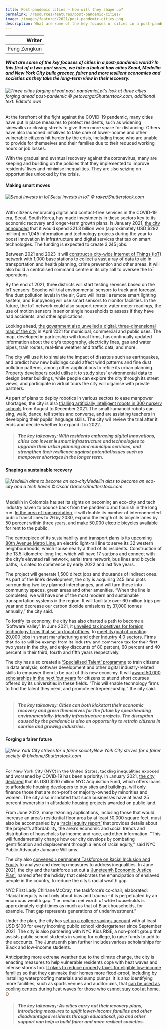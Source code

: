 ```yaml
---
title: Post-pandemic cities — how will they shape up? 
permalink: /resources/features/post-pandemic-cities/
image: /images/features/2021/post-pandemic-cities.png
description: What are some of the key focuses of cities in a post-pandemic world? In this first of a two-part series, we take a look at how cities Seoul, Medellín and New York City build greener, fairer and more resilient economies and societies as they take the long-term view in their recovery.
---
```


| Writer | 
| ---: |
| Feng Zengkun |

##### What are some of the key focuses of cities in a post-pandemic world? In this first of a two-part series, we take a look at how cities Seoul, Medellín and New York City build greener, fairer and more resilient economies and societies as they take the long-term view in their recovery.

###### ![Three cities forging ahead post-pandemic](/images/features/2021/post-pandemic-cities.png/)*Let's look at three cities forging ahead post-pandemic © petovarga/Shutterstock.com, additional text: Editor's own*

At the forefront of the fight against the COVID-19 pandemic, many cities have put in place measures to protect residents, such as widening sidewalks or closing streets to give them more space for distancing. Others have also launched initiatives to take care of lower-income and other vulnerable citizens hit harder by the crisis, including those who are unable to provide for themselves and their families due to their reduced working hours or job losses. 

With the gradual and eventual recovery against the coronavirus, many are keeping and building on the policies that they implemented to improve residents’ lives and minimise inequalities. They are also seizing on opportunities unlocked by the crisis. 

#### **Making smart moves**

###### ![Seoul invests in IoT](/images/features/2021/seoul-iot.jpg/)*Seoul invests in IoT © raker/Shutterstock.com*

With citizens embracing digital and contact-free services in the COVID-19 era, Seoul, South Korea, has made investments in these sectors key to its economic recovery and longer-term growth plans. In January 2021, [the city announced](http://english.seoul.go.kr/seoul-to-inject-321-3-bil-into-information-and-technology-innovation-in-covid-19-era/?cp=8&cat=46) that it would spend 321.3 billion won (approximately USD $292 million) on 1,045 information and technology projects during the year to boost innovation in infrastructure and digital services that tap on smart technologies. The funding is expected to create 3,245 jobs. 

Between 2021 and 2023, it will [construct a city-wide Internet of Things (IoT) network](http://english.seoul.go.kr/seoul-to-build-public-iot-network-throughout-seoul-by-2023/) with 1,000 base stations to collect a vast array of data to aid in transportation and health planning, crime prevention and other areas. It will also build a centralised command centre in its city hall to oversee the IoT operations. 

By the end of 2021, three districts will start testing services based on the IoT sensors: Seocho will trial environmental sensors to track and forecast fine dust pollution levels in the air, Guro will install a remote smart lighting system, and Eunpyeong will use smart sensors to monitor facilities. In the future, the IoT network could also support remote water meter readings, the use of motion sensors in senior single households to assess if they have had accidents, and other applications. 

Looking ahead, [the government also unveiled a digital, three-dimensional map of the city](https://bit.ly/2YnVGmb) in April 2021 for municipal, commercial and public uses. The map, developed in partnership with local firms, has continually updated information about the city’s topography, electricity lines, gas and water pipes, train routes, real-time weather and traffic data, and more. 

The city will use it to simulate the impact of disasters such as earthquakes, and predict how new buildings could affect wind patterns and fine dust pollution patterns, among other applications to refine its urban planning. Property developers could utilise it to study sites’ environmental data to design better buildings, while people can explore the city through its street views, and participate in virtual tours the city will organise with private partners. 

As part of plans to deploy robotics in various sectors to ease manpower shortages, the city is also [trialling artificially intelligent robots in 300 nursery schools](http://english.seoul.go.kr/seoul-to-introduce-ai-robots-at-300-nursery-schools/?cat=46) from August to December 2021. The small humanoid robots can sing, walk, dance, tell stories and converse, and are assisting teachers in developing their pupils’ language skills. The city will review the trial after it ends and decide whether to expand it in 2022. 
<br>
> ##### **The key takeaway:** With residents embracing digital innovations, cities can invest in smart infrastructure and technologies to upgrade their urban planning and municipal services, and strengthen their resilience against potential issues such as manpower shortages in the longer term.

#### **Shaping a sustainable recovery**

###### ![Medellin aims to become an eco-city](/images/features/2021/medellin-river-park-2021.jpg/)*Medellín aims to become an eco-city and a tech haven © Oscar Garces/Shutterstock.com*

Medellín in Colombia has set its sights on becoming an eco-city and tech industry haven to bounce back from the pandemic and flourish in the long run. [In the area of transportation](https://www.cntraveler.com/story/how-medellin-plans-to-become-south-americas-first-eco-city), it will double its number of interconnected public transit lines to 26 by 2030, expand the length of its bicycle lanes by 50 percent within three years, and make 50,000 electric bicycles available for rent to the public. 

The centrepiece of its sustainability and transport plans is its [upcoming 80th Avenue Metro Line](https://link.acimedellin.org/en/an-integral-transformation-will-take-place-in-medellin-with-the-80th-ave-metro/), an electric light-rail line to serve its 32 western neighbourhoods, which house nearly a third of its residents. Construction of the 13.5-kilometre-long line, which will have 17 stations and connect with the city’s elevated rail network, aerial tram network, bus lines and bicycle paths, is slated to commence by early 2022 and last five years. 

The project will generate 1,500 direct jobs and thousands of indirect ones. As part of the line’s development, the city is acquiring 245 land plots surrounding two key planned interchanges, and will turn these into community spaces, green areas and other amenities. “When the line is completed, we will have one of the most modern and sustainable transportation systems in the region. It will facilitate over 60 million trips per year and decrease our carbon dioxide emissions by 37,000 tonnes annually,” the city said. 

To fortify its economy, the city has also charted a path to become a ‘Software Valley’. In June 2021, it [unveiled tax incentives for foreign technology firms that set up local offices](https://www.acimedellin.org/medellin-announces-economic-reactivation-plan-with-benefits-for-foreign-investment/?lang=en), to [meet its goal of creating 20,000 jobs in smart manufacturing and other Industry 4.0 sectors](https://www.acimedellin.org/medellin-presented-results-of-economic-reactivation-to-mayors-of-the-world-in-the-c40-network/?lang=en). Firms that do so will be exempt from its industry and commerce tax for their first two years in the city, and enjoy discounts of 80 percent, 60 percent and 40 percent in their third, fourth and fifth years respectively. 

The city has also created a [‘Specialised Talent’ programme](https://sapiencia.gov.co/talento-especializado/#1605842170920-b6100d0c-a917) to train citizens in data analysis, software development and other digital industry-related skills to empower them to be part of this new economy. It will [award 50,000 scholarships in the next four years](https://link.acimedellin.org/en/training-digital-talent-key-to-the-innovation-ecosystem/) for citizens to attend short courses offered by its universities in these fields. “This will enable technology firms to find the talent they need, and promote entrepreneurship,” the city said.  
<br>
> ##### **The key takeaway:** Cities can both kickstart their economic recovery and green themselves for the future by spearheading environmentally-friendly infrastructure projects. The disruption caused by the pandemic is also an opportunity to retrain citizens in sunrise and growing industries.

#### **Forging a fairer future**

###### ![New York City strives for a fairer society](/images/features/2021/nyc-equality.jpg/)*New York City strives for a fairer society © blvdone/Shutterstock.com*

For New York City (NYC) in the United States, tackling inequalities exposed and worsened by COVID-19 has been a priority. In January 2021, [the city declared](https://www1.nyc.gov/site/hpd/news/003-21/mayor-de-blasio-taskforce-racial-equity-inclusion-join-nyc-acquisition-fund-announce#/0) that its USD $210 million NYC Acquisition Fund, which offers loans to affordable housing developers to buy sites and buildings, will only finance those that are non-profit or majority-owned by minorities and women. The city also mandated that such businesses have at least 25 percent ownership in affordable housing projects awarded on public land. 

From June 2022, many rezoning applications, including those that would increase an area’s residential floor area by at least 50,000 square feet, must also be accompanied by a [‘racial equity report’](https://therealdeal.com/2021/06/17/rezonings-will-require-racial-equity-report-next-year/) that provides details about the project’s affordability, the area’s economic and social trends and distribution of households by income and race, and other information. “This will fundamentally change how our city develops by combating gentrification and displacement through a lens of racial equity,” said NYC Public Advocate Jumaane Williams.

The city also [convened a permanent Taskforce on Racial Inclusion and Equity](https://www1.nyc.gov/site/trie/about/about.page) to analyse and develop measures to address inequalities. In June 2021, the city and the taskforce set out a [‘Juneteenth Economic Justice Plan’](https://www1.nyc.gov/office-of-the-mayor/news/442-21/recovery-all-us-mayor-de-blasio-taskforce-racial-inclusion-equity-announce), named after the holiday that celebrates the emancipation of enslaved people in the country, to reduce the city’s racial wealth gap. 

NYC First Lady Chirlane McCray, the taskforce’s co-chair, elaborated: “Racial inequity is not only about bias and trauma – it is perpetuated by an enormous wealth gap. The median net worth of white households is approximately eight times as much as that of Black households, for example. That gap represents generations of underinvestment.”

Under the plan, the city has [set up a college savings account](https://infohub.nyced.org/in-our-schools/programs/nyc-kids-rise-save-for-college-program) with at least USD $100 for every incoming public school kindergartener since September 2021. The city is also partnering with NYC Kids RISE, a non-profit group that assists public school students in saving for college, to raise funds to add to the accounts. The Juneteenth plan further includes various scholarships for Black and low-income students. 

Anticipating more extreme weather due to the climate change, the city is enacting measures to help vulnerable residents cope with heat waves and intense storms too. [It plans to reduce property taxes for eligible low-income families](https://www1.nyc.gov/office-of-the-mayor/news/651-21/mayor-de-blasio-landmark-new-blueprint-combat-extreme-weather) so that they can make their homes more flood-proof, including by installing waterproofing materials and sump pumps. It is also identifying more facilities, such as sports venues and auditoriums, that [can be used as cooling centres during heat waves for those who cannot stay cool at home](https://www1.nyc.gov/office-of-the-mayor/news/350-20/mayor-de-blasio-covid-19-heat-wave-plan-protect-vulnerable-new-yorkers). **<font color="#967942">O</font>**
<br>
> ##### **The key takeaway:** As cities carry out their recovery plans, introducing measures to uplift lower-income families and other disadvantaged residents through educational, job and other support can help to build fairer and more resilient societies.
